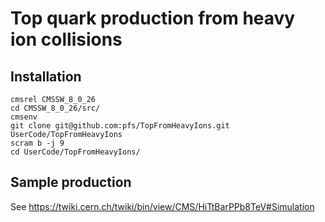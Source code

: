 # Top quark production from heavy ion collisions

## Installation

```
cmsrel CMSSW_8_0_26
cd CMSSW_8_0_26/src/
cmsenv
git clone git@github.com:pfs/TopFromHeavyIons.git UserCode/TopFromHeavyIons
scram b -j 9
cd UserCode/TopFromHeavyIons/
```

## Sample production

See https://twiki.cern.ch/twiki/bin/view/CMS/HiTtBarPPb8TeV#Simulation


